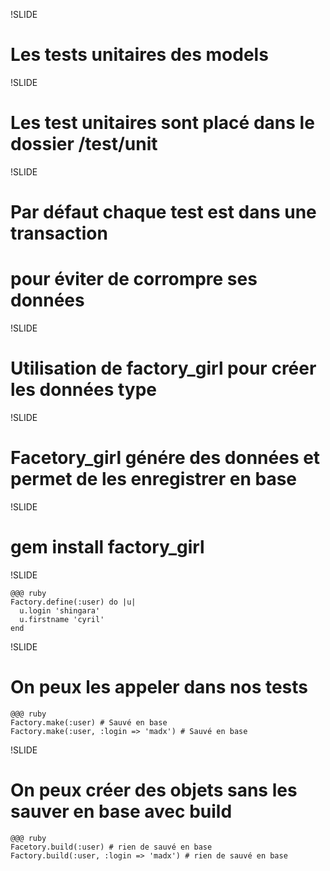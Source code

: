 !SLIDE

# Les tests unitaires des models

!SLIDE

# Les test unitaires sont placé dans le dossier /test/unit

!SLIDE

# Par défaut chaque test est dans une transaction
# pour éviter de corrompre ses données

!SLIDE

# Utilisation de factory_girl pour créer les données type

!SLIDE

# Facetory_girl génére des données et permet de les enregistrer en base

!SLIDE

# gem install factory_girl

!SLIDE

    @@@ ruby
    Factory.define(:user) do |u|
      u.login 'shingara'
      u.firstname 'cyril'
    end

!SLIDE

# On peux les appeler dans nos tests

    @@@ ruby
    Factory.make(:user) # Sauvé en base
    Factory.make(:user, :login => 'madx') # Sauvé en base

!SLIDE

# On peux créer des objets sans les sauver en base avec build

    @@@ ruby
    Facetory.build(:user) # rien de sauvé en base
    Factory.build(:user, :login => 'madx') # rien de sauvé en base
